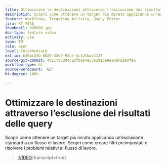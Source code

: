 ```yaml
---
title: Ottimizzare le destinazioni attraverso l’esclusione dei risultati delle query
description: Scopri come ottenere un target più mirato applicando un’esclusione standard a un flusso di lavoro. Scopri come creare filtri preimpostati e risolvere i problemi relativi al flusso di lavoro.
feature: Workflows, Targeting Activity, Query Editor
jira: KT-7845
thumbnail: 335609.jpg
doc-type: feature video
activity: use
team: TM
role: User
level: Intermediate
exl-id: b10ac23b-8625-42e2-92ce-3c1dfbac4127
source-git-commit: 4d21755204c22fbeb4ac3a2916e9ee68cd2e0f9a
workflow-type: ht
source-wordcount: '62'
ht-degree: 100%

---
```


# Ottimizzare le destinazioni attraverso l’esclusione dei risultati delle query

Scopri come ottenere un target più mirato applicando un’esclusione standard a un flusso di lavoro. Scopri come creare filtri preimpostati e risolvere i problemi relativi al flusso di lavoro.

>[!VIDEO](https://video.tv.adobe.com/v/335609?quality=12&learn=on){transcript=true}
